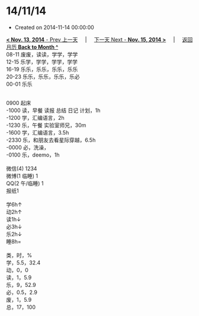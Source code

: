 # 14/11/14

- Created on 2014-11-14 00:00:00

[**< Nov. 13, 2014** - Prev 上一天](_archived/lifelogs/2014/11/d13.md) &nbsp; &nbsp; | &nbsp; &nbsp; [下一天 Next - **Nov. 15, 2014 >**](_archived/lifelogs/2014/11/d15.md) &nbsp; &nbsp; |  &nbsp; &nbsp; [返回月历 **Back to Month ^**](_archived/lifelogs/2014/11/index.md)
<br/>08-11 废废，读读，学学，学学<br/>12-15 乐学，学学，学学，学学<br/>16-19 乐乐，乐乐，乐乐，乐乐<br/>20-23 乐乐，乐乐，乐乐，乐必<br/>00-01 乐乐<div><br/></div>0900 起床<br/>-1000 读，早餐 读报 总结 日记 计划，1h<br/>-1200 学，汇编语言，2h<br/>-1230 乐，午餐 实验室师兄，30m<br/>-1600 学，汇编语言，3.5h<br/>-2330 乐，和朋友去看星际穿越，6.5h<br/>-0000 必，洗澡，<br/>-0100 乐，deemo，1h<div><br/></div>微信(4) 1234<br/>微博(1 临睡) 1<br/>QQ(2 午/临睡) 1<br/>报纸1<div><br/></div>学6h↑<br/>动2h↑<br/>读1h↓<br/>必3h↓<br/>乐2h↓<br/>睡8h=<div><br/></div>类，时，%<br/>学，5.5，32.4<br/>动，0，0<br/>读，1，5.9<br/>乐，9，52.9<br/>必，0.5，2.9<br/>废，1，5.9<br/>总，17，100</div>
